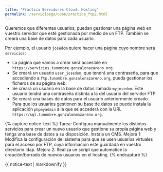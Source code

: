```yaml
---
title: "Práctica Servidores Cloud: Hosting"
permalink: /serviciosgs/u066/practica_ftp2.html
---
```


Queremos que diferentes usuarios, puedan gestionar una página web en vuestro servidor que esté gestionada por medio de un FTP. También se creará una base de datos para cada usuario.

Por ejemplo, el usuario `josedom` quiere hacer una página cuyo nombre será `servicios`:

* La página que vamos a crear será accesible en ``https://servicios.tunombre.gonzalonazareno.org``.
* Se creará un usuario ``user_josedom``, que tendrá una contraseña, para que accediendo a ``ftp.tunombre.gonzalonazareno.org``, pueda gestionar los ficheros de su página web.
* Se creará un usuario en la base de datos llamado `myjosedom`. Este usuario tendrá una contraseña distinta a la del usuario del servidor FTP.
* Se creará una bases de datos para el usuario anteriormente creado. Para que los usuarios gestionen su base de datos se puede instala la aplicación `phpmyadmin` a la que se accederá con la URL `https://sql.tunombre.gonzalonmazareno.org`.


{% capture notice-text %}
Tarea: Configura manualmente los distintos servicios para crear un nuevo usuario que gestione su propia página web y tenga una base de datos a su disposición. Instala un CMS.
Mejora 1: Modifica la configuración del sistema para que se usen usuarios virtuales para el acceso por FTP, cuya información este guardada en vuestro directorio ldap.
Mejora 2: Realiza un script que automatice la creación/borrado de nuevos usuarios en el hosting.
{% endcapture %}<div class="notice--info">{{ notice-text | markdownify }}</div>

